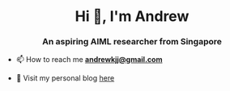 <h1 align="center">Hi 👋, I'm Andrew</h1>
<h3 align="center">An aspiring AIML researcher from Singapore</h3>

- 📫 How to reach me **andrewkjj@gmail.com**

- 📄 Visit my personal blog [here](www.dhecloud.xyz)
